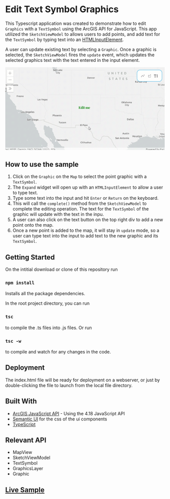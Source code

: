 # Edit Text Symbol Graphics

This Typescript application was created to demonstrate how to edit `Graphics` with a `TextSymbol` using the ArcGIS API for JavaScript. This app utilized the `SketchViewModel` to allows users to add points, and add text for the `TextSymbol` by typing text into an [HTMLInputElement](https://developer.mozilla.org/en-US/docs/Web/API/HTMLInputElement).

A user can update existing text by selecting a `Graphic`. Once a graphic is selected, the `SketchViewModel` fires the `update` event, which updates the selected graphics text with the text entered in the input element.

<img src="sketch-text.gif" width="600"/>

## How to use the sample
1. Click on the `Graphic` on the `Map` to select the point graphic with a `TextSymbol`.
2. The `Expand` widget will open up with an `HTMLInputElement` to allow a user to type text.
3. Type some text into the input and hit `Enter` or `Return` on the keyboard.
4. This will call the `complete()` method from the `SketchViewModel` to complete the editing operation. The text for the `TextSymbol` of the graphic will update with the text in the inpu.
5. A user can also click on the text button on the top right div to add a new point onto the map.
6. Once a new point is added to the map, it will stay in `update` mode, so a user can type text into the input to add text to the new graphic and its `TextSymbol`.

## Getting Started

On the intitial download or clone of this repository run

### `npm install`

Installs all the package dependencies.

In the root project directory, you can run

### `tsc`

to compile the .ts files into .js files. Or run

### `tsc -w`

to compile and watch for any changes in the code.

## Deployment

The index.html file will be ready for deployment on a webserver, or just by double-clicking the file to launch from the local file directory.

## Built With

* [ArcGIS JavaScript API](https://developers.arcgis.com/javascript/) - Using the 4.18 JavaScript API
* [Semantic UI](https://semantic-ui.com) for the css of the ui components
* [TypeScript](https://www.typescriptlang.org/)

## Relevant API
* MapView
* SketchViewModel
* TextSymbol
* GraphicsLayer
* Graphic

## [Live Sample](https://banuelosj.github.io/jsapi-samples/typescript-samples/custom-sketch-with-text/)